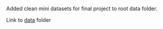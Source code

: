 Added clean mini datasets for final project to root data folder.

Link to <a href="https://github.com/RConnie/CAPP30239_FA22/tree/main/data">data</a> folder
